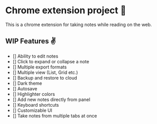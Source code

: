 # Chrome extension project 🧠

This is a chrome extension for taking notes while reading on the web.

## WIP Features ✌

- [] Ability to edit notes
- [] Click to expand or collapse a note
- [] Multiple export formats
- [] Multiple view (List, Grid etc.)
- [] Backup and restore to cloud
- [] Dark theme
- [] Autosave
- [] Highlighter colors
- [] Add new notes directly from panel
- [] Keyboard shortcuts
- [] Customizable UI
- [] Take notes from multiple tabs at once

